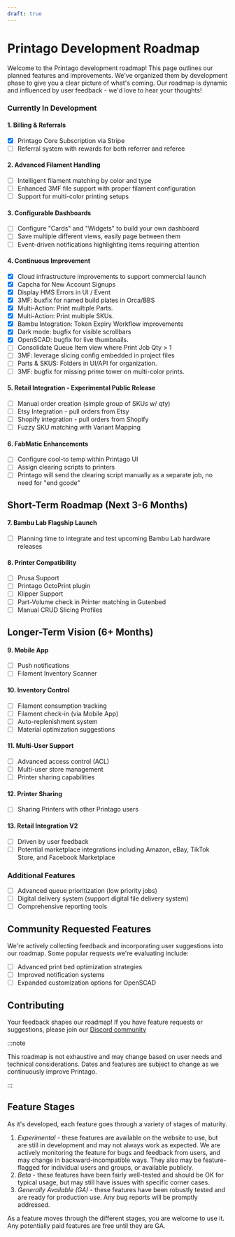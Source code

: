 ```yaml
---
draft: true
---
```

# Printago Development Roadmap

Welcome to the Printago development roadmap! This page outlines our planned features and improvements. We've organized them by development phase to give you a clear picture of what's coming. Our roadmap is dynamic and influenced by user feedback - we'd love to hear your thoughts!

### Currently In Development

#### 1. Billing & Referrals
- [x] Printago Core Subscription via Stripe
- [ ] Referral system with rewards for both referrer and referee

#### 2. Advanced Filament Handling
- [ ] Intelligent filament matching by color and type
- [ ] Enhanced 3MF file support with proper filament configuration
- [ ] Support for multi-color printing setups

#### 3. Configurable Dashboards
- [ ] Configure "Cards" and "Widgets" to build your own dashboard
- [ ] Save multiple different views, easily page between them
- [ ] Event-driven notifications highlighting items requiring attention

#### 4. Continuous Improvement
- [X] Cloud infrastructure improvements to support commercial launch
- [X] Capcha for New Account Signups
- [X] Display HMS Errors in UI / Event
- [X] 3MF: buxfix for named build plates in Orca/BBS
- [X] Multi-Action: Print multiple Parts.
- [X] Multi-Action: Print multiple SKUs.
- [X] Bambu Integration: Token Expiry Workflow improvements
- [X] Dark mode: bugfix for visible scrollbars
- [X] OpenSCAD: bugfix for live thumbnails.
- [ ] Consolidate Queue Item view where Print Job Qty > 1
- [ ] 3MF: leverage slicing config embedded in project files
- [ ] Parts & SKUS: Folders in UI/API for organization.
- [ ] 3MF: bugfix for missing prime tower on multi-color prints.

#### 5. Retail Integration - Experimental Public Release
- [ ] Manual order creation (simple group of SKUs w/ qty)
- [ ] Etsy Integration - pull orders from Etsy
- [ ] Shopify integration - pull orders from Shopify
- [ ] Fuzzy SKU matching with Variant Mapping 

#### 6. FabMatic Enhancements 
- [ ] Configure cool-to temp within Printago UI
- [ ] Assign clearing scripts to printers 
- [ ] Printago will send the clearing script manually as a separate job, no need for "end gcode"

## Short-Term Roadmap (Next 3-6 Months)

#### 7. Bambu Lab Flagship Launch
- [ ] Planning time to integrate and test upcoming Bambu Lab hardware releases

#### 8. Printer Compatibility
- [ ] Prusa Support
- [ ] Printago OctoPrint plugin
- [ ] Klipper Support
- [ ] Part-Volume check in Printer matching in Gutenbed
- [ ] Manual CRUD Slicing Profiles

## Longer-Term Vision (6+ Months)

#### 9. Mobile App 
- [ ] Push notifications
- [ ] Filament Inventory Scanner
 
#### 10. Inventory Control
- [ ] Filament consumption tracking
- [ ] Filament check-in (via Mobile App)
- [ ] Auto-replenishment system
- [ ] Material optimization suggestions

#### 11. Multi-User Support
- [ ] Advanced access control (ACL)
- [ ] Multi-user store management
- [ ] Printer sharing capabilities

#### 12. Printer Sharing
- [ ] Sharing Printers with other Printago users 

#### 13. Retail Integration V2 
- [ ] Driven by user feedback
- [ ] Potential marketplace integrations including Amazon, eBay, TikTok Store, and Facebook Marketplace

### Additional Features
- [ ] Advanced queue prioritization (low priority jobs)
- [ ] Digital delivery system (support digital file delivery system)
- [ ] Comprehensive reporting tools

## Community Requested Features

We're actively collecting feedback and incorporating user suggestions into our roadmap. Some popular requests we're evaluating include:

- [ ] Advanced print bed optimization strategies
- [ ] Improved notification systems
- [ ] Expanded customization options for OpenSCAD

## Contributing

Your feedback shapes our roadmap! If you have feature requests or suggestions, please join our [Discord community](https://discord.gg/RCFA2u99De)

:::note

This roadmap is not exhaustive and may change based on user needs and technical considerations. Dates and features are subject to change as we continuously improve Printago.

:::

## Feature Stages

As it's developed, each feature goes through a variety of stages of maturity.  

1. *Experimental* - these features are available on the website to use, but are still in development and may not always work as expected.  We are actively monitoring the feature for bugs and feedback from users, and may change in backward-incompatible ways.  They also may be feature-flagged for individual users and groups, or available publicly.
2. *Beta* - these features have been fairly well-tested and should be OK for typical usage, but may still have issues with specific corner cases.
3. *Generally Available (GA)* - these features have been robustly tested and are ready for production use.  Any bug reports will be promptly addressed.

As a feature moves through the different stages, you are welcome to use it.  Any potentially paid features are free until they are GA.
